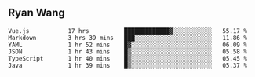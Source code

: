 ## Ryan Wang

<!--START_SECTION:waka-->

```text
Vue.js           17 hrs          █████████████▓░░░░░░░░░░░   55.17 %
Markdown         3 hrs 39 mins   ███░░░░░░░░░░░░░░░░░░░░░░   11.86 %
YAML             1 hr 52 mins    █▓░░░░░░░░░░░░░░░░░░░░░░░   06.09 %
JSON             1 hr 43 mins    █▒░░░░░░░░░░░░░░░░░░░░░░░   05.58 %
TypeScript       1 hr 40 mins    █▒░░░░░░░░░░░░░░░░░░░░░░░   05.45 %
Java             1 hr 39 mins    █▒░░░░░░░░░░░░░░░░░░░░░░░   05.37 %
```

<!--END_SECTION:waka-->
